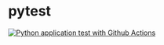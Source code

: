 # pytest
[![Python application test with Github Actions](https://github.com/jithsg/pytest/actions/workflows/testing_ci.yml/badge.svg)](https://github.com/jithsg/pytest/actions/workflows/testing_ci.yml)
